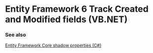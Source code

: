 # Entity Framework 6 Track Created and Modified fields (VB.NET)



### See also

[Entity Framework Core shadow properties (C#)](https://social.technet.microsoft.com/wiki/contents/articles/53662.entity-framework-core-shadow-properties-c.aspx)